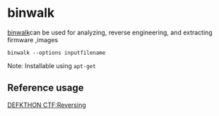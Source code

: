 binwalk
=======

[binwalk](https://github.com/devttys0/binwalk)can be used for analyzing, reverse engineering, and extracting firmware ,images

```
binwalk --options inputfilename 
```

Note: Installable using `apt-get`

Reference usage
---------------

[DEFKTHON CTF:Reversing](https://github.com/ctfs/write-ups-2014/blob/master/defkthon-ctf/reversing-400/README.md)